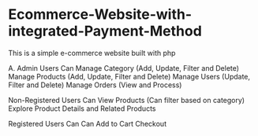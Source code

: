 # Ecommerce-Website-with-integrated-Payment-Method
This is a simple e-commerce website built with php

A. Admin Users Can
Manage Category (Add, Update, Filter and Delete)
Manage Products (Add, Update, Filter and Delete)
Manage Users (Update, Filter and Delete)
Manage Orders (View and Process)



Non-Registered Users Can
View Products (Can filter based on category)
Explore Product Details and Related Products


Registered Users Can Can
Add to Cart
Checkout
